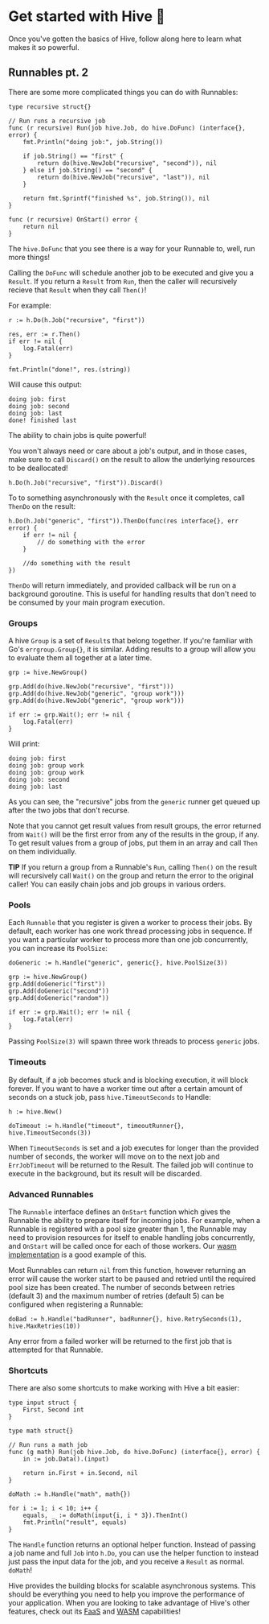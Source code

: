 # Get started with Hive 🚀

Once you've gotten the basics of Hive, follow along here to learn what makes it so powerful.

## Runnables pt. 2

There are some more complicated things you can do with Runnables:
```golang
type recursive struct{}

// Run runs a recursive job
func (r recursive) Run(job hive.Job, do hive.DoFunc) (interface{}, error) {
	fmt.Println("doing job:", job.String())

	if job.String() == "first" {
		return do(hive.NewJob("recursive", "second")), nil
	} else if job.String() == "second" {
		return do(hive.NewJob("recursive", "last")), nil
	}

	return fmt.Sprintf("finished %s", job.String()), nil
}

func (r recursive) OnStart() error {
	return nil
}
```
The `hive.DoFunc` that you see there is a way for your Runnable to, well, run more things!

Calling the `DoFunc` will schedule another job to be executed and give you a `Result`. If you return a `Result` from `Run`, then the caller will recursively recieve that `Result` when they call `Then()`!

For example:
```golang
r := h.Do(h.Job("recursive", "first"))

res, err := r.Then()
if err != nil {
	log.Fatal(err)
}

fmt.Println("done!", res.(string))
```
Will cause this output:
```
doing job: first
doing job: second
doing job: last
done! finished last
```
The ability to chain jobs is quite powerful!

You won't always need or care about a job's output, and in those cases, make sure to call `Discard()` on the result to allow the underlying resources to be deallocated!
```golang
h.Do(h.Job("recursive", "first")).Discard()
```

To to something asynchronously with the `Result` once it completes, call `ThenDo` on the result:
```golang
h.Do(h.Job("generic", "first")).ThenDo(func(res interface{}, err error) {
	if err != nil {
		// do something with the error
	}

	//do something with the result
})
```
`ThenDo` will return immediately, and provided callback will be run on a background goroutine. This is useful for handling results that don't need to be consumed by your main program execution.

### Groups

A hive `Group` is a set of `Result`s that belong together. If you're familiar with Go's `errgroup.Group{}`, it is similar. Adding results to a group will allow you to evaluate them all together at a later time.
```golang
grp := hive.NewGroup()

grp.Add(do(hive.NewJob("recursive", "first")))
grp.Add(do(hive.NewJob("generic", "group work")))
grp.Add(do(hive.NewJob("generic", "group work")))

if err := grp.Wait(); err != nil {
	log.Fatal(err)
}
```
Will print: 
```
doing job: first
doing job: group work
doing job: group work
doing job: second
doing job: last
```
As you can see, the "recursive" jobs from the `generic` runner get queued up after the two jobs that don't recurse.

Note that you cannot get result values from result groups, the error returned from `Wait()` will be the first error from any of the results in the group, if any. To get result values from a group of jobs, put them in an array and call `Then` on them individually.

**TIP** If you return a group from a Runnable's `Run`, calling `Then()` on the result will recursively call `Wait()` on the group and return the error to the original caller! You can easily chain jobs and job groups in various orders.

### Pools
Each `Runnable` that you register is given a worker to process their jobs. By default, each worker has one work thread processing jobs in sequence. If you want a particular worker to process more than one job concurrently, you can increase its `PoolSize`:
```golang
doGeneric := h.Handle("generic", generic{}, hive.PoolSize(3))

grp := hive.NewGroup()
grp.Add(doGeneric("first"))
grp.Add(doGeneric("second"))
grp.Add(doGeneric("random"))

if err := grp.Wait(); err != nil {
	log.Fatal(err)
}
```
Passing `PoolSize(3)` will spawn three work threads to process `generic` jobs.

### Timeouts
By default, if a job becomes stuck and is blocking execution, it will block forever. If you want to have a worker time out after a certain amount of seconds on a stuck job, pass `hive.TimeoutSeconds` to Handle:
``` golang
h := hive.New()

doTimeout := h.Handle("timeout", timeoutRunner{}, hive.TimeoutSeconds(3))
```
When `TimeoutSeconds` is set and a job executes for longer than the provided number of seconds, the worker will move on to the next job and `ErrJobTimeout` will be returned to the Result. The failed job will continue to execute in the background, but its result will be discarded.

### Advanced Runnables

The `Runnable` interface defines an `OnStart` function which gives the Runnable the ability to prepare itself for incoming jobs. For example, when a Runnable is registered with a pool size greater than 1, the Runnable may need to provision resources for itself to enable handling jobs concurrently, and `OnStart` will be called once for each of those workers. Our [wasm implementation](https://github.com/suborbital/hivew/wasm) is a good example of this. 

Most Runnables can return `nil` from this function, however returning an error will cause the worker start to be paused and retried until the required pool size has been created. The number of seconds between retries (default 3) and the maximum number of retries (default 5) can be configured when registering a Runnable:
```golang
doBad := h.Handle("badRunner", badRunner{}, hive.RetrySeconds(1), hive.MaxRetries(10))
```
Any error from a failed worker will be returned to the first job that is attempted for that Runnable.

### Shortcuts

There are also some shortcuts to make working with Hive a bit easier:
```golang
type input struct {
	First, Second int
}

type math struct{}

// Run runs a math job
func (g math) Run(job hive.Job, do hive.DoFunc) (interface{}, error) {
	in := job.Data().(input)

	return in.First + in.Second, nil
}
```
```golang
doMath := h.Handle("math", math{})

for i := 1; i < 10; i++ {
	equals, _ := doMath(input{i, i * 3}).ThenInt()
	fmt.Println("result", equals)
}
```
The `Handle` function returns an optional helper function. Instead of passing a job name and full `Job` into `h.Do`, you can use the helper function to instead just pass the input data for the job, and you receive a `Result` as normal. `doMath`!

Hive provides the building blocks for scalable asynchronous systems. This should be everything you need to help you improve the performance of your application. When you are looking to take advantage of Hive's other features, check out its [FaaS](./faas.md) and [WASM](./wasm.md) capabilities!